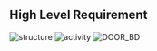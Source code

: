 ## High Level Requirement
![structure](https://user-images.githubusercontent.com/94338345/146149149-799df697-2b19-4199-88d4-48fa0dd9fbfd.png)
![activity](https://user-images.githubusercontent.com/94291050/146277496-2bea16a8-ea35-4292-963b-2bb8dcd82713.png)
![DOOR_BD](https://user-images.githubusercontent.com/94291050/146277533-b529a1c3-3d67-46cf-8906-a76c8089a9a8.png)
